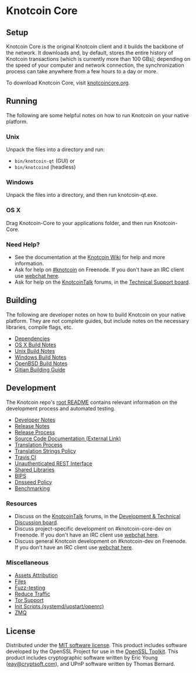 Knotcoin Core
=============

Setup
---------------------
Knotcoin Core is the original Knotcoin client and it builds the backbone of the network. It downloads and, by default, stores the entire history of Knotcoin transactions (which is currently more than 100 GBs); depending on the speed of your computer and network connection, the synchronization process can take anywhere from a few hours to a day or more.

To download Knotcoin Core, visit [knotcoincore.org](https://knotcoincore.org/en/releases/).

Running
---------------------
The following are some helpful notes on how to run Knotcoin on your native platform.

### Unix

Unpack the files into a directory and run:

- `bin/knotcoin-qt` (GUI) or
- `bin/knotcoind` (headless)

### Windows

Unpack the files into a directory, and then run knotcoin-qt.exe.

### OS X

Drag Knotcoin-Core to your applications folder, and then run Knotcoin-Core.

### Need Help?

* See the documentation at the [Knotcoin Wiki](https://en.knotcoin.it/wiki/Main_Page)
for help and more information.
* Ask for help on [#knotcoin](http://webchat.freenode.net?channels=knotcoin) on Freenode. If you don't have an IRC client use [webchat here](http://webchat.freenode.net?channels=knotcoin).
* Ask for help on the [KnotcoinTalk](https://knotcointalk.org/) forums, in the [Technical Support board](https://knotcointalk.org/index.php?board=4.0).

Building
---------------------
The following are developer notes on how to build Knotcoin on your native platform. They are not complete guides, but include notes on the necessary libraries, compile flags, etc.

- [Dependencies](dependencies.md)
- [OS X Build Notes](build-osx.md)
- [Unix Build Notes](build-unix.md)
- [Windows Build Notes](build-windows.md)
- [OpenBSD Build Notes](build-openbsd.md)
- [Gitian Building Guide](gitian-building.md)

Development
---------------------
The Knotcoin repo's [root README](/README.md) contains relevant information on the development process and automated testing.

- [Developer Notes](developer-notes.md)
- [Release Notes](release-notes.md)
- [Release Process](release-process.md)
- [Source Code Documentation (External Link)](https://dev.visucore.com/knotcoin/doxygen/)
- [Translation Process](translation_process.md)
- [Translation Strings Policy](translation_strings_policy.md)
- [Travis CI](travis-ci.md)
- [Unauthenticated REST Interface](REST-interface.md)
- [Shared Libraries](shared-libraries.md)
- [BIPS](bips.md)
- [Dnsseed Policy](dnsseed-policy.md)
- [Benchmarking](benchmarking.md)

### Resources
* Discuss on the [KnotcoinTalk](https://knotcointalk.org/) forums, in the [Development & Technical Discussion board](https://knotcointalk.org/index.php?board=6.0).
* Discuss project-specific development on #knotcoin-core-dev on Freenode. If you don't have an IRC client use [webchat here](http://webchat.freenode.net/?channels=knotcoin-core-dev).
* Discuss general Knotcoin development on #knotcoin-dev on Freenode. If you don't have an IRC client use [webchat here](http://webchat.freenode.net/?channels=knotcoin-dev).

### Miscellaneous
- [Assets Attribution](assets-attribution.md)
- [Files](files.md)
- [Fuzz-testing](fuzzing.md)
- [Reduce Traffic](reduce-traffic.md)
- [Tor Support](tor.md)
- [Init Scripts (systemd/upstart/openrc)](init.md)
- [ZMQ](zmq.md)

License
---------------------
Distributed under the [MIT software license](/COPYING).
This product includes software developed by the OpenSSL Project for use in the [OpenSSL Toolkit](https://www.openssl.org/). This product includes
cryptographic software written by Eric Young ([eay@cryptsoft.com](mailto:eay@cryptsoft.com)), and UPnP software written by Thomas Bernard.
